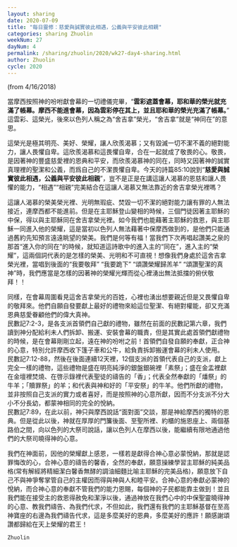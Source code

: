 ```yaml
---
layout: sharing
date: 2020-07-09
title: "每日靈修：慈愛與誠實彼此相遇，公義與平安彼此相親"
categories: sharing Zhuolin
weekNum: 27
dayNum: 4
permalink: /sharing/zhuolin/2020/wk27-day4-sharing.html
author: Zhuolin
cycle: 2020
---
```

(from 4/16/2018)

當摩西按照神的吩咐獻會幕的一切禮儀完畢，“**雲彩遮蓋會幕，耶和華的榮光就充滿了帳幕。摩西不能進會幕，因為雲彩停在其上，並且耶和華的榮光充滿了帳幕。**” 這雲彩、這榮光，後來以色列人稱之為“舍吉拿”榮光，“舍吉拿”就是“神同在”的意思。  

這榮光是極其明亮、美好、榮耀，讓人欣羨渴慕；又有毀滅一切不潔不義的絕對能力，讓人畏懼自卑。這欣羨渴慕和這畏懼自卑，合在一起就成了敬畏的心。敬畏，是因著神的豐盛慈愛裡的恩典和平安，而欣羨渴慕神的同在，同時又因著神的誠實真理裡的聖潔和公義，而爲自己的不潔畏懼自卑。今天的詩篇85:10說到“**慈愛與誠實彼此相遇，公義與平安彼此相親**”，豈不是正是在講這讓人渴慕的恩慈和讓人畏懼的能力，“相遇”“相親”完美結合在這讓人渴慕又無法靠近的舍吉拿榮光裡嗎？  

這讓人渴慕的榮美榮光裡、光明無瑕疵、焚毀一切不潔的絕對能力讓有罪的人無法接近，連摩西都不能進前。但是在主耶穌登山變相的時候，三個門徒因著主耶穌的中保，得以與主耶穌同在舍吉拿榮光裡。如今我們也能藉著主耶穌的救恩，與主耶穌一同進入他的榮耀，這是當初以色列人無法藉著中保摩西做到的，是他們只能通過舊約先知預言遠遠眺望的榮美。我們是何等有福！當我們下次再唱起讚美之泉的那首“進入你的同在”的時候，就知道這詩歌中的進入主的“同在”，進入主的“榮耀”，這兩個詞代表的是怎樣的榮美、光明和不可直視！想像我們身處於這舍吉拿榮光裡，當唱到後面的“我要敬拜” “我要跪下” “頌讚榮耀歸羔羊” “頌讚聖潔的真神”時，我們應當是怎樣的因著神的榮耀光輝而從心裡湧出無法抵擋的俯伏敬拜！！  

同樣，在會幕周圍看見這舍吉拿榮光的百姓，心裡也湧出想要親近但是又畏懼自卑的敬拜來。他們自願自發要獻上最好的禮物來給這位聖潔、有絕對權能，卻又充滿恩典慈愛眷顧他們的偉大真神。  
民數記7:2-3，是各支派首領們自己獻的禮物，雖然在前面的民數記第六章，我們讀到神分配給利未人們拆卸、搬運、安裝會幕的職責，但是其實此處首領們獻禮物的時候，是在會幕剛剛立起，遠在神的吩咐之前！首領們自發自願的奉獻，正合神的心意，特別允許摩西收下篷子車和公牛，給負責拆卸搬運會幕的利未人使用。  
民數記7:12-88，然後在後面連續12天裡，12個支派的首領代表自己的支派，獻上完全一樣的禮物，這些禮物是盛在明亮純淨的銀盤銀碗裡「素祭」；盛在金盂裡獻在金壇裡焚燒、在啓示錄裡代表聖徒的禱告的「香」；代表全然奉獻的「燔祭」的牛羊；「贖罪祭」的羊；和代表與神和好的「平安祭」的牛羊。他們所獻的禮物，並非按照自己支派的實力或者喜好，而是按照神的心意所獻，因而不分支派不分大小不分長幼，都蒙神相同的完全的悅納。  
民數記7:89，在此以前，神只與摩西說話“面對面”交談，那是神給摩西的獨特的恩典。但是從此以後，神就在厚厚的門簾後面、至聖所裡、約櫃的施恩座上、兩個基路伯之間，向以色列的大祭司說話，讓以色列人在摩西以後，能繼續有限地通過他們的大祭司曉得神的心意。  

我們在神面前，因他的榮耀獻上感恩，一樣若是獻得合神心意必蒙悅納，那就是認罪悔改的心，合神心意的禱告的馨香，全然的奉獻，願意操練學習主耶穌的純美品格(常有解經將精細潔白馨香無酵的調油細麵比喻主耶穌的完美品格)，願意放下自己不與神爭奪掌管自己的主權因而得與神與人和睦平安。合神心意的奉獻必蒙神的悅納，而合神心意的奉獻不管我們的能力恩賜，每個神的子民都能靠主做到！並且我們能在接受主的救恩得赦免和潔淨以後，通過神放在我們心中的中保聖靈曉得神的心意、教我們禱告、為我們代求，不但如此，我們還有我們的主耶穌基督在至高神寶座的右邊為我們禱告代求，這是多麼美好的恩典，多麼美好的應許！願感謝頌讚都歸給在天上榮耀的君王！  

`Zhuolin`  

